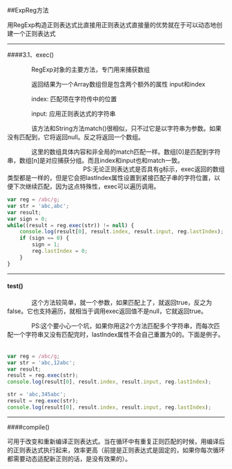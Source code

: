 ##ExpReg方法

 用RegExp构造正则表达式比直接用正则表达式直接量的优势就在于可以动态地创建一个正则表达式
 ***
 ####3.1、exec()

　　　　RegExp对象的主要方法，专门用来捕获数组

　　　　返回结果为一个Array数组但是包含两个额外的属性 input和index

　　　　index: 匹配项在字符传中的位置

　　　　input: 应用正则表达式的字符串

　　　　该方法和String方法match()很相似，只不过它是以字符串为参数。如果没有匹配到，它将返回null。反之将返回一个数组。

　　　　这里的数组具体内容和非全局的match匹配一样。数组[0]是匹配到字符串，数组[n]是对应捕获分组。而且index和input也和match一致。
　　　　
　　　　
　　　　PS:无论正则表达式是否具有g标示，exec返回的数组类型都是一样的，但是它会把lastIndex属性设置到紧接匹配子串的字符位置，以便下次继续匹配，因为这点特殊性，exec可以遍历调用。
　　　　
```js
var reg = /abc/g;
var str = 'abc,abc';
var result;
var sign = 0;
while((result = reg.exec(str)) != null) {
    console.log(result[0], result.index, result.input, reg.lastIndex);
    if (sign == 0) {
        sign = 1;
        reg.lastIndex = 0;
    }
}
```
***
#### test()

　　　　这个方法较简单，就一个参数，如果匹配上了，就返回true，反之为false。它也支持遍历，就相当于调用exec返回值不是null，它就返回true。

　　　　PS:这个要小心一个坑，如果你用这2个方法匹配多个字符串，而每次匹配一个字符串又没有匹配完时，lastIndex属性不会自己重置为0的。下面是例子。
　　　
```js
var reg = /abc/g;
var str = 'abc,12abc';
var result;
result = reg.exec(str);
console.log(result[0], result.index, result.input, reg.lastIndex);

str = 'abc,345abc';
result = reg.exec(str);
console.log(result[0], result.index, result.input, reg.lastIndex);
```
***
####compile()

可用于改变和重新编译正则表达式。当在循环中有重复正则匹配的时候，用编译后的正则表达式执行起来，效率更高（前提是正则表达式是固定的，如果你每次循环都需要动态适配新正则的话，是没有效果的）。

